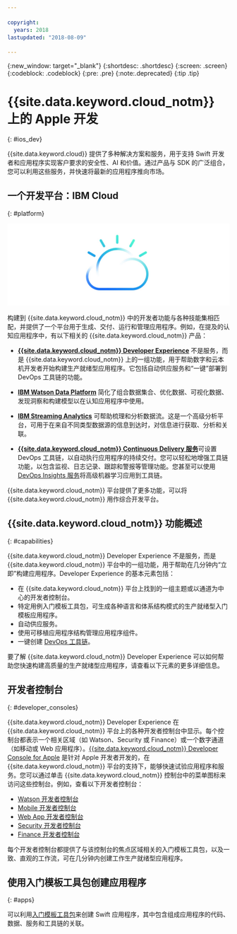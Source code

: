 ```yaml
---

copyright:
  years: 2018
lastupdated: "2018-08-09"

---
```

{:new_window: target="_blank"}
{:shortdesc: .shortdesc}
{:screen: .screen}
{:codeblock: .codeblock}
{:pre: .pre}
{:note:.deprecated}
{:tip .tip}

# {{site.data.keyword.cloud_notm}} 上的 Apple 开发
{: #ios_dev}

{{site.data.keyword.cloud}} 提供了多种解决方案和服务，用于支持 Swift 开发者和应用程序实现客户要求的安全性、AI 和价值。通过产品与 SDK 的广泛组合，您可以利用这些服务，并快速将最新的应用程序推向市场。


## 一个开发平台：IBM Cloud
{: #platform}

 ![开发者类型](images/IBM_Cloud_icon.png "IBM Cloud")

构建到 {{site.data.keyword.cloud_notm}} 中的开发者功能与各种技能集相匹配，并提供了一个平台用于生成、交付、运行和管理应用程序。例如，在提及的认知应用程序中，有以下相关的 {{site.data.keyword.cloud_notm}} 产品：

* [**{{site.data.keyword.cloud_notm}} Developer Experience**](https://console.bluemix.net/docs/overview/dev-journey.html#dev-journey) 不是服务，而是 {{site.data.keyword.cloud_notm}} 上的一组功能，用于帮助数字和云本机开发者开始构建生产就绪型应用程序。它包括自动供应服务和“一键”部署到 DevOps 工具链的功能。

* [**IBM Watson Data Platform**](https://dataplatform.ibm.com) 简化了组合数据集合、优化数据、可视化数据、发现洞察和构建模型以在认知应用程序中使用。

* [**IBM Streaming Analytics**](../services/StreamingAnalytics/index.html#gettingstarted) 可帮助梳理和分析数据流。这是一个高级分析平台，可用于在来自不同类型数据源的信息到达时，对信息进行获取、分析和关联。

* [**{{site.data.keyword.cloud_notm}} Continuous Delivery 服务**](../services/ContinuousDelivery/index.html#cd_getting_started)可设置 DevOps 工具链，以自动执行应用程序的持续交付。您可以轻松地增强工具链功能，以包含监视、日志记录、跟踪和警报等管理功能。您甚至可以使用 [DevOps Insights 服务](../services/DevOpsInsights/index.html#gettingstarted)将高级机器学习应用到工具链。

{{site.data.keyword.cloud_notm}} 平台提供了更多功能，可以将 {{site.data.keyword.cloud_notm}} 用作综合开发平台。

## {{site.data.keyword.cloud_notm}} 功能概述
{: #capabilities}

{{site.data.keyword.cloud_notm}} Developer Experience 不是服务，而是 {{site.data.keyword.cloud_notm}} 平台中的一组功能，用于帮助在几分钟内“立即”构建应用程序。Developer Experience 的基本元素包括：

* 在 {{site.data.keyword.cloud_notm}} 平台上找到的一组主题或以通道为中心的开发者控制台。
* 特定用例入门模板工具包，可生成各种语言和体系结构模式的生产就绪型入门模板应用程序。
* 自动供应服务。
* 使用可移植应用程序结构管理应用程序组件。
* 一键创建 [DevOps 工具链](../services/ContinuousDelivery/index.html#cd_getting_started)。

要了解 {{site.data.keyword.cloud_notm}} Developer Experience 可以如何帮助您快速构建高质量的生产就绪型应用程序，请查看以下元素的更多详细信息。

## 开发者控制台
{: #developer_consoles}

{{site.data.keyword.cloud_notm}} Developer Experience 在 {{site.data.keyword.cloud_notm}} 平台上的各种开发者控制台中显示。每个控制台都表示一个相关区域（如 Watson、Security 或 Finance）或一个数字通道（如移动或 Web 应用程序）。[{{site.data.keyword.cloud_notm}} Developer Console for Apple](https://console.bluemix.net/developer/appledevelopment/dashboard) 是针对 Apple 开发者开发的，在 {{site.data.keyword.cloud_notm}} 平台的支持下，能够快速试验应用程序和服务。您可以通过单击 {{site.data.keyword.cloud_notm}} 控制台中的菜单图标来访问这些控制台。例如，查看以下开发者控制台：

* [Watson 开发者控制台](https://console.bluemix.net/developer/watson/dashboard)
* [Mobile 开发者控制台](https://console.bluemix.net/developer/mobile/dashboard)
* [Web App 开发者控制台](https://console.bluemix.net/developer/appservice/dashboard)
* [Security 开发者控制台](https://console.bluemix.net/developer/security/dashboard)
* [Finance 开发者控制台](https://console.bluemix.net/developer/finance/dashboard)

<!--Cloud native development is the process of developing apps that are optimized to leverage capabilities engendered from running on the cloud.  Flexibility, portability, scaling, rapid development, continuous delivery, and a close coupling development and operations ("devops) are characteristics of cloud applications. The {{site.data.keyword.cloud}} Developer Experience quickly gets you started building cloud native applications that are ready for team development and bound for production use.-->


<!--![Overview of elements of the {{site.data.keyword.cloud_notm}} Developer Experience](images/elements_of_devex.png "Overview of elements of the {{site.data.keyword.cloud_notm}} Developer Experience") <br> *Overview of elements of the {{site.data.keyword.cloud_notm}} Developer Experience*-->

每个开发者控制台都提供了与该控制台的焦点区域相关的入门模板工具包，以及一致、直观的工作流，可在几分钟内创建工作生产就绪型应用程序。

## 使用入门模板工具包创建应用程序
{: #apps}

可以利用[入门模板工具包](starter_kit/starter_kits.html)来创建 Swift 应用程序，其中包含组成应用程序的代码、数据、服务和工具链的关联。
